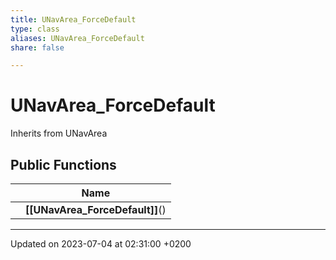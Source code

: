 ```yaml
---
title: UNavArea_ForceDefault
type: class
aliases: UNavArea_ForceDefault
share: false

---
```


# UNavArea_ForceDefault





Inherits from UNavArea

## Public Functions

|                | Name           |
| -------------- | -------------- |
| | **[[UNavArea_ForceDefault]]**() |

-------------------------------

Updated on 2023-07-04 at 02:31:00 +0200